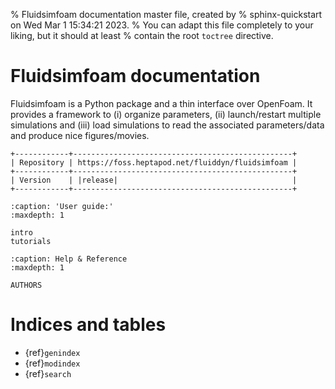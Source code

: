 % Fluidsimfoam documentation master file, created by
% sphinx-quickstart on Wed Mar  1 15:34:21 2023.
% You can adapt this file completely to your liking, but it should at least
% contain the root `toctree` directive.

# Fluidsimfoam documentation

Fluidsimfoam is a Python package and a thin interface over OpenFoam. It provides a
framework to (i) organize parameters, (ii) launch/restart multiple simulations
and (iii) load simulations to read the associated parameters/data and produce
nice figures/movies.

```{eval-rst}
+------------+-------------------------------------------------+
| Repository | https://foss.heptapod.net/fluiddyn/fluidsimfoam |
+------------+-------------------------------------------------+
| Version    | |release|                                       |
+------------+-------------------------------------------------+
```

```{toctree}
:caption: 'User guide:'
:maxdepth: 1

intro
tutorials
```

```{toctree}
:caption: Help & Reference
:maxdepth: 1

AUTHORS
```

# Indices and tables

- {ref}`genindex`
- {ref}`modindex`
- {ref}`search`
